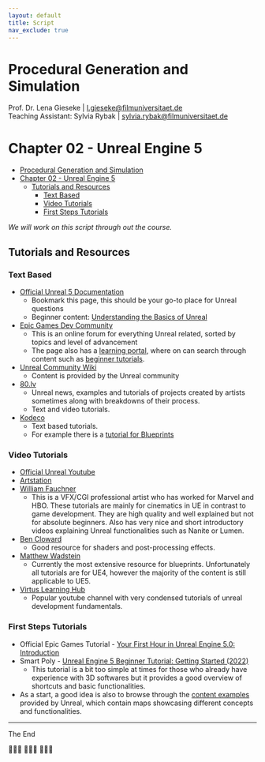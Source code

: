 ```yaml
---
layout: default
title: Script
nav_exclude: true
---
```


# Procedural Generation and Simulation

Prof. Dr. Lena Gieseke \| l.gieseke@filmuniversitaet.de  
Teaching Assistant: Sylvia Rybak \| sylvia.rybak@filmuniversitaet.de
  


# Chapter 02 - Unreal Engine 5

* [Procedural Generation and Simulation](#procedural-generation-and-simulation)
* [Chapter 02 - Unreal Engine 5](#chapter-02---unreal-engine-5)
    * [Tutorials and Resources](#tutorials-and-resources)
        * [Text Based](#text-based)
        * [Video Tutorials](#video-tutorials)
        * [First Steps Tutorials](#first-steps-tutorials)

*We will work on this script through out the course.*

## Tutorials and Resources

### Text Based

* [Official Unreal 5 Documentation](https://docs.unrealengine.com/5.0/en-US/)
    * Bookmark this page, this should be your go-to place for Unreal questions
    * Beginner content: [Understanding the Basics of Unreal](https://docs.unrealengine.com/5.0/en-US/understanding-the-basics-of-unreal-engine/)
* [Epic Games Dev Community](https://dev.epicgames.com/community/)
    * This is an online forum for everything Unreal related, sorted by topics and level of advancement
    * The page also has a [learning portal](https://dev.epicgames.com/community/unreal-engine/learning), where on can search through content such as [beginner tutorials](https://dev.epicgames.com/community/unreal-engine/learning?is_beginner=true).
* [Unreal Community Wiki](https://unrealcommunity.wiki/)
    * Content is provided by the Unreal community
* [80.lv](https://80.lv/)
    * Unreal news, examples and tutorials of projects created by artists sometimes along with breakdowns of their process.
    * Text and video tutorials.
* [Kodeco](https://www.kodeco.com/library?q=Unreal)
    * Text based tutorials. 
    * For example there is a [tutorial for Blueprints](https://www.kodeco.com/36212581-unreal-engine-5-blueprints-tutorial.) 


### Video Tutorials


* [Official Unreal Youtube](https://www.youtube.com/user/UnrealDevelopmentKit/playlists)
* [Artstation](https://www.artstation.com/learning/unreal-engine)
* [William Fauchner](https://www.youtube.com/channel/UCGKjGGjdl-GzEcFPf1EQwqw)
    * This is a VFX/CGI professional artist who has worked for Marvel and HBO. These tutorials are mainly for cinematics in UE in contrast to game development. They are high quality and well explained but not for absolute beginners. Also has very nice and short introductory videos explaining Unreal functionalities such as Nanite or Lumen.
* [Ben Cloward](https://www.youtube.com/@BenCloward)
    * Good resource for shaders and post-processing effects.
* [Matthew Wadstein](https://www.youtube.com/@MathewWadsteinTutorials)
    * Currently the most extensive resource for blueprints. Unfortunately all tutorials are for UE4, however the majority of the content is still applicable to UE5. 
* [Virtus Learning Hub](https://www.youtube.com/@VirtusEdu)
    * Popular youtube channel with very condensed tutorials of unreal development fundamentals. 


### First Steps Tutorials


* Official Epic Games Tutorial - [Your First Hour in Unreal Engine 5.0: Introduction](https://dev.epicgames.com/community/learning/courses/ZpX/your-first-hour-in-unreal-engine-5-0/E7L/your-first-hour-in-unreal-engine-5-0-introduction)
* Smart Poly - [Unreal Engine 5 Beginner Tutorial: Getting Started (2022)](https://www.youtube.com/watch?v=ptCN4cysDig)
    * This tutorial is a bit too simple at times for those who already have experience with 3D softwares but it provides a good overview of shortcuts and basic functionalities.
* As a start, a good idea is also to browse through the [content examples](https://docs.unrealengine.com/5.1/en-US/content-examples-sample-project-for-unreal-engine/) provided by Unreal, which contain maps showcasing different concepts and functionalities.



<!-- [Lumen](https://dev.epicgames.com/community/learning/courses/2Wo/lumen-essentials/dL16/introduction-to-lumen-essentials) ca. 20 mins

[Nanite](https://dev.epicgames.com/community/learning/courses/rwK/nanite-essentials/vK2/introduction-to-nanite-essentials) ca. 20 min

[Post-Processing](https://dev.epicgames.com/community/learning/courses/pE2/unreal-engine-introducing-post-processing/mZ11/unreal-engine-introducing-post-processing-overview) ca. 1h

[The New Procedural Generation Plugin](https://dev.epicgames.com/community/learning/tutorials/j4xJ/unreal-engine-introduction-to-procedural-generation-plugin-in-ue5-2) ca. 1h




The Content Browser is the primary area of the Unreal Editor for creating, importing, organizing, viewing, and managing content Assets within your Unreal project. You can also use it to manage content folders and perform specific Asset operations, such as: 
    Browse to and interact with all of the Assets in your project.

    Find Assets using a text filter, which you can optionally combine with more advanced filtering.

    Organize Assets into private, local, or shared collections.

    Identify Assets that might contain problems.

    Migrate Assets between content folders or to a different project. 

https://www.youtube.com/watch?v=o7JVENd7Jq0

Level and maps are the same


The Blueprint Visual Scripting system in Unreal Engine is a complete gameplay scripting system based on the concept of using a node-based interface to create gameplay elements from within Unreal Editor. As with many common scripting languages, it is used to define object-oriented (OO) classes or objects in the engine.

This system is extremely flexible and powerful as it provides the ability for designers to use virtually the full range of concepts and tools generally only available to programmers. In addition, Blueprint-specific markup available in Unreal Engine's C++ implementation enables programmers to create baseline systems that can be extended by designers. 


https://gamedevacademy.org/unreal-blueprints-tutorial/

 -->




<!-- ## Harry Houdini

![houdini_02](img/02/houdini_02.jpg)  
[[newrepublic]](https://newrepublic.com/article/119015/edmund-wilson-houdini)  

Harry Houdini (March 24, 1874 – October 31, 1926) was a Hungarian-born American illusionist and stunt performer, noted for his sensational escape acts. [[Wiki: Harry Houdini]](https://en.wikipedia.org/wiki/Harry_Houdini)

> An old trick well done is far better than a new trick with no effect. - Harry Houdini

Unfortunately, this friendly fella is not topic of our lecture.

## SideFX’s Houdini

![houdini_03](img/02/houdini_03.png)

Houdini is a high-end 3D animation software, similar to Maya, 3dsMax, Cinema4D, etc.

Development for it started in 1986 and the software is under active development. Version of it differ greatly, be aware of that when you for example do a tutorial for it, which might be based on an older version.

Thankfully, SideFX offers a full free version. Next to the fact that you are not allowed to used the free version for any commercial work, you can only render up to 1280x720 with a watermark and you can not include third party renderers (it comes with [Mantra](http://renderwiki.haggi.biz/wiki-seiten/renderers/commercial/mantra.php)).

What sets Houdini apart from other packages is its full commitment to the procedural generation paradigm. This created quite a buzz in recent years in the VFX industry and Houdini is by now the standard for certain effects. Have a look at Houdini's recent [Studio Reel](https://www.youtube.com/watch?v=QVlxGNLuD4U))

Houdini also works well for abstracted and artistic effects. Here, the [Community Reel](https://www.youtube.com/watch?v=NnKgK9cFWaY) of Houdini of 2019.

### Procedural Generation in Houdini

Houdini represents the procedural generation paradigm with a node-based system:

* Every action is stored in a node
* Nodes are wired into networks
* Nodes can save and pass information
* Networks define a recipe
* Networks can be repeated, tweaked, etc.

This is a very different approach in comparison to the other 3D programs, which usually only come with a very limitedly accessible creation stack.

### Workflows

There are some practical guidelines, you can keep in mind in order to adhere to a procedural workflow:

* Always think about your work as creating a process, rather than a thing
    * For example, don't make a table, but a procedure that builds tables and which is adaptable
* Avoid viewport tool interactions
* Avoid traditional box modeling workflows
* Avoid modeling operations that are dependent on specific point or primitive numbers
* Think about what needs manual art-direction and what can be left to your system to handle
* Changes upstream should never break the network downstream

### Bad News

What shall I say, there is no hiding of the simple truth: Houdini is difficult to learn.

![curve](img/02/curve.jpg)  
[[thestudyjournal]](http://thestudyjournal.com/2017/11/)

This class can only give you a tiny little push into the right direction. If you want to master Houdini, you will need to put in much more effort on your own time. beyond this lecture. If you are interested in becoming a Houdini Master, I recommend to first think about what you want to do with Houdini and to specialize in one topic at the beginning. Then you might feel less overwhelmed and you can branch out from there later on.

What often gives a headache to beginners, is the fact that in Houdini there are several, different ways and UI elements to archive the very same thing. This is similar in Photoshop, for example, and has the benefit that you can chose your favorite workflow. However, in the beginning this might make Houdini somewhat confusing.

What is also hard to handle in the beginning is that nodes and networks have different levels and hierarchies. You can literally go inside of a node to find a complete new network. Sometimes it is hard to keep track of where in a hierarchy one currently is. Hence, if you try to follow e.g. a tutorial, always make sure you are on the right hierarchy level.

### Good News

You can do awesome things with Houdini, and Houdini skills are quite valuable and sought after in the respective industries.  

If you do not like Houdini, you do not have to use it ever again after this class. Houdini is only the application framework for the procedural generation and simulation algorithms we are covering in the class. We will investigate these in detail also theoretically and later on you can apply these algorithms in any framework you want.

There are plenty of high quality tutorials online. Googling a specific term and looking for youtube videos usually gives already many results. 

Some of my favorite resources are:

* The [offical collections](https://www.sidefx.com/tutorials/) of tutorials on the SideFX site
* The [Houdini Foundations](https://www.sidefx.com/tutorials/houdini-foundations-book/) book
* [Entagma](http://www.entagma.com/)
* [CG Wiki](http://www.tokeru.com/cgwiki/?title=Houdini)
* [Niels Prayer](https://www.sidefx.com/tutorials/author/Niels%20PRAYER/)
* [Junichiro Horikawa](https://www.youtube.com/channel/UC5NStd0QmACnWs9DzqJ3vHg/videos)
* [Mix Training](https://www.youtube.com/channel/UC65D7DvzyyGEqIJVxK-XhDg/videos)
* [Rohan Dalvi](http://www.rohandalvi.net/free)
* [Houdini Engine for Unity](https://www.sidefx.com/docs/unity/index.html)

## VEX

VEX is a small and efficient general purpose language for writing code in Houdini. It is loosely based on the C land C++ as well as the RenderMan shading language.

* [http://www.sidefx.com/docs/houdini/vex/](http://www.sidefx.com/docs/houdini/vex/)
* [http://www.sidefx.com/docs/houdini/vex/lang.html](http://www.sidefx.com/docs/houdini/vex/lang.html)
* [http://www.sidefx.com/docs/houdini/vex/snippets.html](http://www.sidefx.com/docs/houdini/vex/snippets.html)

The usage of VEX ranges from writing short VEX expressions or snippets of VEX code in nodes to creating your own shaders and nodes. In this class, we will focus on expressions and simple scripts within given nodes. For example, the `Attribute Wrangle` geometry node runs a VEX snippet to modify any attribute values. Similarly, the `Point Wrangle` geometry node runs a VEX snippet to modify point attributes specifically, including the points' position for example. -->

---

The End

👩🏻‍🎤 🦹🏽‍♂️ 🧙🏻‍♂️